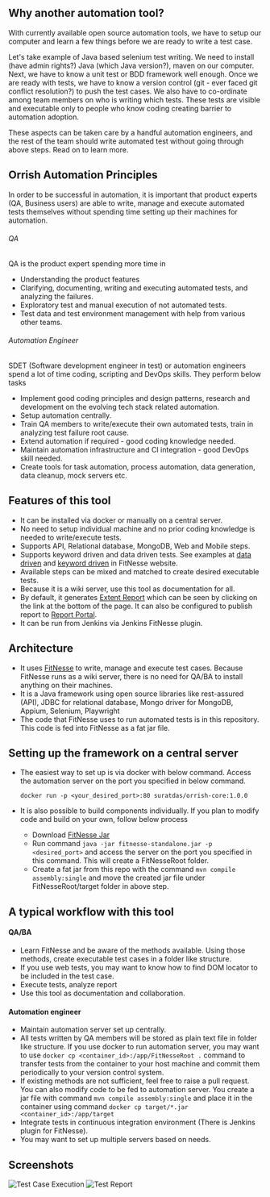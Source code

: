 ## Why another automation tool?
With currently available open source automation tools, we have to setup our computer and learn a few things before we are ready to write a test case. 

Let's take example of Java based selenium test writing. We need to install (have admin rights?) Java (which Java version?), maven on our computer. Next, we have to know a unit test or BDD framework well enough. Once we are ready with tests, we have to know a version control (git - ever faced git conflict resolution?) to push the test cases. We also have to co-ordinate among team members on who is writing which tests. These tests are visible and executable only to people who know coding creating barrier to automation adoption.

These aspects can be taken care by a handful automation engineers, and the rest of the team should write automated test without going through above steps. Read on to learn more.  

## Orrish Automation Principles
In order to be successful in automation, it is important that product experts (QA, Business users) are able to write, manage and execute automated tests themselves without spending time setting up their machines for automation.
###### QA
QA is the product expert spending more time in
* Understanding the product features
* Clarifying, documenting, writing and executing automated tests, and analyzing the failures.
* Exploratory test and manual execution of not automated tests.
* Test data and test environment management with help from various other teams.
###### Automation Engineer
SDET (Software development engineer in test) or automation engineers spend a lot of time coding, scripting and DevOps skills. They perform below tasks 
* Implement good coding principles and design patterns, research and development on the evolving tech stack related automation.
* Setup automation centrally.
* Train QA members to write/execute their own automated tests, train in analyzing test failure root cause.
* Extend automation if required - good coding knowledge needed.
* Maintain automation infrastructure and CI integration - good DevOps skill needed.
* Create tools for task automation, process automation, data generation, data cleanup, mock servers etc.

## Features of this tool
* It can be installed via docker or manually on a central server.
* No need to setup individual machine and no prior coding knowledge is needed to write/execute tests.
* Supports API, Relational database, MongoDB, Web and Mobile steps.
* Supports keyword driven and data driven tests. See examples at [data driven](http://fitnesse.org/FitNesse.UserGuide.WritingAcceptanceTests.SliM.DecisionTable) and [keyword driven](http://fitnesse.org/FitNesse.UserGuide.WritingAcceptanceTests.SliM.ScriptTable) in FitNesse website.
* Available steps can be mixed and matched to create desired executable tests.
* Because it is a wiki server, use this tool as documentation for all.
* By default, it generates [Extent Report](https://github.com/extent-framework/extentreports-java) which can be seen by clicking on the link at the bottom of the page. It can also be configured to publish report to [Report Portal](https://reportportal.io/).
* It can be run from Jenkins via Jenkins FitNesse plugin.

## Architecture
* It uses [FitNesse](http://fitnesse.org) to write, manage and execute test cases. Because FitNesse runs as a wiki server, there is no need for QA/BA to install anything on their machines. 
* It is a Java framework using open source libraries like rest-assured (API), JDBC for relational database, Mongo driver for MongoDB, Appium, Selenium, Playwright
* The code that FitNesse uses to run automated tests is in this repository. This code is fed into FitNesse as a fat jar file.

## Setting up the framework on a central server
* The easiest way to set up is via docker with below command. Access the automation server on the port you specified in below command.

  ```docker run -p <your_desired_port>:80 suratdas/orrish-core:1.0.0```
* It is also possible to build components individually. If you plan to modify code and build on your own, follow below process
  - Download [FitNesse Jar](http://fitnesse.org)
  - Run command ```java -jar fitnesse-standalone.jar -p <desired_port>``` and access the server on the port you specified in this command. This will create a FitNesseRoot folder.
  - Create a fat jar from this repo with the command ```mvn compile assembly:single``` and move the created jar file under FitNesseRoot/target folder in above step.

## A typical workflow with this tool
#### QA/BA
* Learn FitNesse and be aware of the methods available. Using those methods, create executable test cases in a folder like structure.
* If you use web tests, you may want to know how to find DOM locator to be included in the test case.
* Execute tests, analyze report
* Use this tool as documentation and collaboration.
#### Automation engineer
* Maintain automation server set up centrally.
* All tests written by QA members will be stored as plain text file in folder like structure. If you use docker to run automation server, you may want to use ```docker cp <container_id>:/app/FitNesseRoot .``` command to transfer tests from the container to your host machine and commit them periodically to your version control system.
* If existing methods are not sufficient, feel free to raise a pull request. You can also modify code to be fed to automation server. You create a jar file with command ```mvn compile assembly:single``` and place it in the container using command ```docker cp target/*.jar <container_id>:/app/target```
* Integrate tests in continuous integration environment (There is Jenkins plugin for FitNesse).
* You may want to set up multiple servers based on needs. 

## Screenshots
![Test Case Execution](https://github.com/Orrish-Automation/orrish-core/blob/main/TestCase.png?raw=true)
![Test Report](https://github.com/Orrish-Automation/orrish-core/blob/main/TestReport.png?raw=true)
